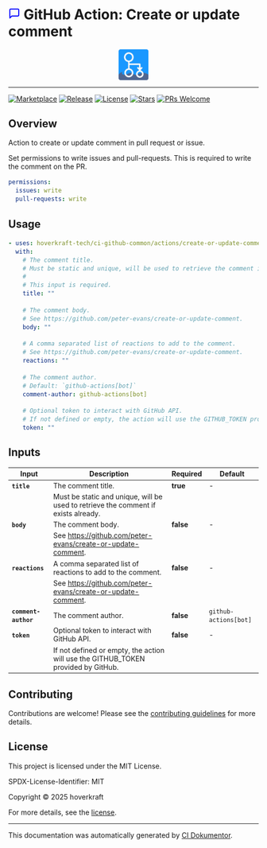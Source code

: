 <!-- header:start -->

# ![Icon](data:image/svg+xml;base64,PHN2ZyB4bWxucz0iaHR0cDovL3d3dy53My5vcmcvMjAwMC9zdmciIHdpZHRoPSIyNCIgaGVpZ2h0PSIyNCIgdmlld0JveD0iMCAwIDI0IDI0IiBmaWxsPSJub25lIiBzdHJva2U9ImN1cnJlbnRDb2xvciIgc3Ryb2tlLXdpZHRoPSIyIiBzdHJva2UtbGluZWNhcD0icm91bmQiIHN0cm9rZS1saW5lam9pbj0icm91bmQiIGNsYXNzPSJmZWF0aGVyIGZlYXRoZXItbWVzc2FnZS1zcXVhcmUiIGNvbG9yPSJibHVlIj48cGF0aCBkPSJNMjEgMTVhMiAyIDAgMCAxLTIgMkg3bC00IDRWNWEyIDIgMCAwIDEgMi0yaDE0YTIgMiAwIDAgMSAyIDJ6Ij48L3BhdGg+PC9zdmc+) GitHub Action: Create or update comment

<div align="center">
  <img src="../../.github/logo.svg" width="60px" align="center" alt="Create or update comment" />
</div>

---

<!-- header:end -->

<!-- badges:start -->

[![Marketplace](https://img.shields.io/badge/Marketplace-create--or--update--comment-blue?logo=github-actions)](https://github.com/marketplace/actions/create-or-update-comment)
[![Release](https://img.shields.io/github/v/release/hoverkraft-tech/ci-github-common)](https://github.com/hoverkraft-tech/ci-github-common/releases)
[![License](https://img.shields.io/github/license/hoverkraft-tech/ci-github-common)](http://choosealicense.com/licenses/mit/)
[![Stars](https://img.shields.io/github/stars/hoverkraft-tech/ci-github-common?style=social)](https://img.shields.io/github/stars/hoverkraft-tech/ci-github-common?style=social)
[![PRs Welcome](https://img.shields.io/badge/PRs-welcome-brightgreen.svg)](https://github.com/hoverkraft-tech/ci-github-common/blob/main/CONTRIBUTING.md)

<!-- badges:end -->

<!-- overview:start -->

## Overview

Action to create or update comment in pull request or issue.

<!-- overview:end -->

Set permissions to write issues and pull-requests. This is required to write the comment on the PR.

```yaml
permissions:
  issues: write
  pull-requests: write
```

<!-- usage:start -->

## Usage

```yaml
- uses: hoverkraft-tech/ci-github-common/actions/create-or-update-comment@bab8450e2ad87c10a8145b9d43261b1f7d4d6e19 # 0.27.0
  with:
    # The comment title.
    # Must be static and unique, will be used to retrieve the comment if exists already.
    #
    # This input is required.
    title: ""

    # The comment body.
    # See https://github.com/peter-evans/create-or-update-comment.
    body: ""

    # A comma separated list of reactions to add to the comment.
    # See https://github.com/peter-evans/create-or-update-comment.
    reactions: ""

    # The comment author.
    # Default: `github-actions[bot]`
    comment-author: github-actions[bot]

    # Optional token to interact with GitHub API.
    # If not defined or empty, the action will use the GITHUB_TOKEN provided by GitHub.
    token: ""
```

<!-- usage:end -->

<!-- inputs:start -->

## Inputs

| **Input**            | **Description**                                                                    | **Required** | **Default**           |
| -------------------- | ---------------------------------------------------------------------------------- | ------------ | --------------------- |
| **`title`**          | The comment title.                                                                 | **true**     | -                     |
|                      | Must be static and unique, will be used to retrieve the comment if exists already. |              |                       |
| **`body`**           | The comment body.                                                                  | **false**    | -                     |
|                      | See <https://github.com/peter-evans/create-or-update-comment>.                     |              |                       |
| **`reactions`**      | A comma separated list of reactions to add to the comment.                         | **false**    | -                     |
|                      | See <https://github.com/peter-evans/create-or-update-comment>.                     |              |                       |
| **`comment-author`** | The comment author.                                                                | **false**    | `github-actions[bot]` |
| **`token`**          | Optional token to interact with GitHub API.                                        | **false**    | -                     |
|                      | If not defined or empty, the action will use the GITHUB_TOKEN provided by GitHub.  |              |                       |

<!-- inputs:end -->

<!-- secrets:start -->
<!-- secrets:end -->

<!-- outputs:start -->
<!-- outputs:end -->

<!-- examples:start -->
<!-- examples:end -->

<!--
// jscpd:ignore-start
-->

<!-- contributing:start -->

## Contributing

Contributions are welcome! Please see the [contributing guidelines](https://github.com/hoverkraft-tech/ci-github-common/blob/main/CONTRIBUTING.md) for more details.

<!-- contributing:end -->

<!-- security:start -->
<!-- security:end -->

<!-- license:start -->

## License

This project is licensed under the MIT License.

SPDX-License-Identifier: MIT

Copyright © 2025 hoverkraft

For more details, see the [license](http://choosealicense.com/licenses/mit/).

<!-- license:end -->

<!-- generated:start -->

---

This documentation was automatically generated by [CI Dokumentor](https://github.com/hoverkraft-tech/ci-dokumentor).

<!-- generated:end -->

<!--
// jscpd:ignore-end
-->

